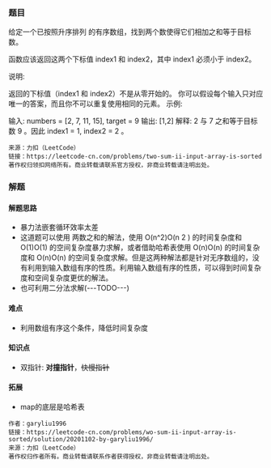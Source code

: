 ### 题目
给定一个已按照升序排列 的有序数组，找到两个数使得它们相加之和等于目标数。

函数应该返回这两个下标值 index1 和 index2，其中 index1 必须小于 index2。

说明:

返回的下标值（index1 和 index2）不是从零开始的。
你可以假设每个输入只对应唯一的答案，而且你不可以重复使用相同的元素。
示例:

输入: numbers = [2, 7, 11, 15], target = 9
输出: [1,2]
解释: 2 与 7 之和等于目标数 9 。因此 index1 = 1, index2 = 2 。

```
来源：力扣（LeetCode）
链接：https://leetcode-cn.com/problems/two-sum-ii-input-array-is-sorted
著作权归领扣网络所有。商业转载请联系官方授权，非商业转载请注明出处。
```
### 解题
#### 解题思路
- 暴力法嵌套循环效率太差
- 这道题可以使用 两数之和的解法，使用 O(n^2)O(n 2 ) 的时间复杂度和 O(1)O(1) 的空间复杂度暴力求解，或者借助哈希表使用 O(n)O(n) 的时间复杂度和 O(n)O(n) 的空间复杂度求解。但是这两种解法都是针对无序数组的，没有利用到输入数组有序的性质。利用输入数组有序的性质，可以得到时间复杂度和空间复杂度更优的解法。
- 也可利用二分法求解(---TODO---)
#### 难点
- 利用数组有序这个条件，降低时间复杂度
#### 知识点
- 双指针: **对撞指针**，~~快慢指针~~
#### 拓展
- map的底层是哈希表

```
作者：garyliu1996
链接：https://leetcode-cn.com/problems/wo-sum-ii-input-array-is-sorted/solution/20201102-by-garyliu1996/
来源：力扣（LeetCode）
著作权归作者所有。商业转载请联系作者获得授权，非商业转载请注明出处。
```